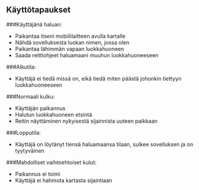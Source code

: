 ## Käyttötapaukset

###Käyttäjänä haluan: 
* Paikantaa itseni mobiililaitteen avulla kartalle
* Nähdä sovelluksesta luokan nimen, jossa olen
* Paikantaa lähimmän vapaan luokkahuoneen
* Saada reittiohjeet haluamaani muuhun luokkahuoneeseen

###Alkutila:
* Käyttäjä ei tiedä missä on, eikä tiedä miten päästä johonkin tiettyyn luokkahuoneeseen

###Normaali kulku:
* Käyttäjän paikannus
* Halutun luokkahuoneen etsintä
* Reitin näyttäminen nykyisestä sijainnista uuteen paikkaan

###Lopputila: 
* Käyttäjä on löytänyt tiensä haluamaansa tilaan, sulkee sovelluksen ja on tyytyväinen


###Mahdolliset vaihtoehtoiset kulut:
* Paikannus ei toimi
* Käyttäjä ei hahmota kartasta sijaintiaan
